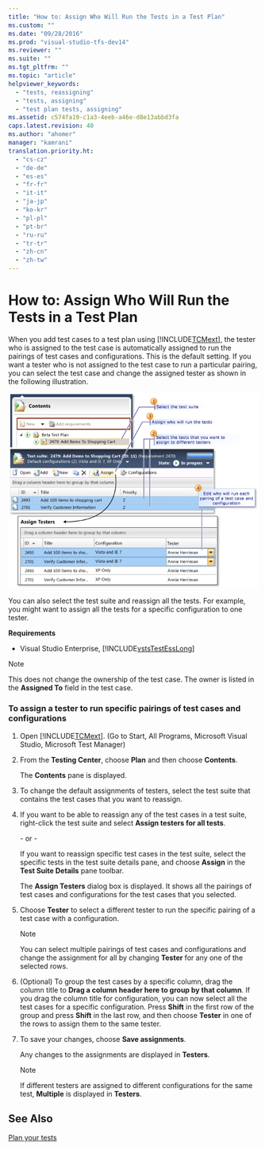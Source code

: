 ```yaml
---
title: "How to: Assign Who Will Run the Tests in a Test Plan"
ms.custom: ""
ms.date: "09/28/2016"
ms.prod: "visual-studio-tfs-dev14"
ms.reviewer: ""
ms.suite: ""
ms.tgt_pltfrm: ""
ms.topic: "article"
helpviewer_keywords: 
  - "tests, reassigning"
  - "tests, assigning"
  - "test plan tests, assigning"
ms.assetid: c574fa19-c1a3-4eeb-a46e-d8e13abbd3fa
caps.latest.revision: 40
ms.author: "ahomer"
manager: "kamrani"
translation.priority.ht: 
  - "cs-cz"
  - "de-de"
  - "es-es"
  - "fr-fr"
  - "it-it"
  - "ja-jp"
  - "ko-kr"
  - "pl-pl"
  - "pt-br"
  - "ru-ru"
  - "tr-tr"
  - "zh-cn"
  - "zh-tw"
---
```

# How to: Assign Who Will Run the Tests in a Test Plan
When you add test cases to a test plan using [!INCLUDE[TCMext](../codequality/includes/tcmext_md.md)], the tester who is assigned to the test case is automatically assigned to run the pairings of test cases and configurations. This is the default setting. If you want a tester who is not assigned to the test case to run a particular pairing, you can select the test case and change the assigned tester as shown in the following illustration.  
  
 ![Assign Who Will Run Tests](../test_notintoc/media/assign_testplan.png "Assign_TestPlan")  
  
 You can also select the test suite and reassign all the tests. For example, you might want to assign all the tests for a specific configuration to one tester.  
  
 **Requirements**  
  
-   Visual Studio Enterprise, [!INCLUDE[vstsTestEssLong](../test/includes/vststestesslong_md.md)]  
  
> [!NOTE]
>  This does not change the ownership of the test case. The owner is listed in the **Assigned To** field in the test case.  
  
### To assign a tester to run specific pairings of test cases and configurations  
  
1.  Open [!INCLUDE[TCMext](../codequality/includes/tcmext_md.md)]. (Go to Start, All Programs, Microsoft Visual Studio, Microsoft Test Manager)  
  
2.  From the **Testing Center**, choose **Plan** and then choose **Contents**.  
  
     The **Contents** pane is displayed.  
  
3.  To change the default assignments of testers, select the test suite that contains the test cases that you want to reassign.  
  
4.  If you want to be able to reassign any of the test cases in a test suite, right-click the test suite and select **Assign testers for all tests**.  
  
     \- or -  
  
     If you want to reassign specific test cases in the test suite, select the specific tests in the test suite details pane, and choose **Assign** in the **Test Suite Details** pane toolbar.  
  
     The **Assign Testers** dialog box is displayed. It shows all the pairings of test cases and configurations for the test cases that you selected.  
  
5.  Choose **Tester** to select a different tester to run the specific pairing of a test case with a configuration.  
  
    > [!NOTE]
    >  You can select multiple pairings of test cases and configurations and change the assignment for all by changing **Tester** for any one of the selected rows.  
  
6.  (Optional) To group the test cases by a specific column, drag the column title to **Drag a column header here to group by that column**. If you drag the column title for configuration, you can now select all the test cases for a specific configuration. Press **Shift** in the first row of the group and press **Shift** in the last row, and then choose **Tester** in one of the rows to assign them to the same tester.  
  
7.  To save your changes, choose **Save assignments**.  
  
     Any changes to the assignments are displayed in **Testers**.  
  
    > [!NOTE]
    >  If different testers are assigned to different configurations for the same test, **Multiple** is displayed in **Testers**.  
  
## See Also  
 [Plan your tests](../test/planning-manual-tests-using-the-web-portal.md)
